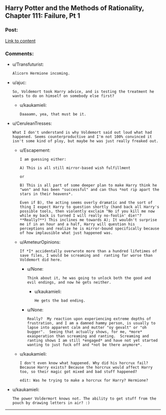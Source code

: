 ## Harry Potter and the Methods of Rationality, Chapter 111: Failure, Pt 1

### Post:

[Link to content](http://hpmor.com/chapter/111)

### Comments:

- u/Transfuturist:
  ```
  Alicorn Hermione incoming.
  ```

- u/ajuc:
  ```
  So, Voldemort took Harry advice, and is testing the treatment he wants to do on himself on somebody else first?
  ```

  - u/kaukamieli:
    ```
    Daaaamn, yea, that must be it.
    ```

- u/CeruleanTresses:
  ```
  What I don't understand is why Voldemort said out loud what had happened. Seems counterproductive and I'm not 100% convinced it isn't some kind of ploy, but maybe he was just really freaked out.
  ```

  - u/Escapement:
    ```
    I am guessing either:

    A) This is all still mirror-based wish fulfillment

    or 

    B) This is all part of some deeper plan to make Harry think he "won" and has been "successful" and can thus *not rip apart the stars in their heavens*. 

    Even if B), the acting seems overly dramatic and the sort of thing I expect Harry to question shortly (hand back all Harry's possible tools, then violently exclaim "No if you kill me now while my back is turned I will really no-foolin' die!"? **Really?**) This inclines me towards A); It wouldn't surprise me if in an hour and a half, Harry will question his perceptions and realize he is mirror-bound specifically because of how implausible what just happened was.
    ```

  - u/AmeteurOpinions:
    ```
    If *I* accidentally overwrote more than a hundred lifetimes of save files, I would be screaming and  ranting far worse than Voldemort did here.
    ```

    - u/None:
      ```
      Think about it, he was going to unlock both the good and evil endings, and now he gets neither.
      ```

      - u/kaukamieli:
        ```
        He gets the bad ending.
        ```

    - u/None:
      ```
      Really?  My reaction upon experiencing extreme depths of frustration, and I am a damned hammy person, is usually to lapse into apparent calm and mutter "oy gevalt" or "oh bugger".  Seeing that actually shows, for me, *more* exasperation than screaming and ranting.  Screaming and ranting shows I am still *engaged* and have not yet started wanting to just fuck off and *not be there anymore*.
      ```

  - u/kaukamieli:
    ```
    I don't even know what happened. Why did his horcrux fail? Because Harry exists? Because the horcrux would affect Harry too, so their magic got mixed and bad stuff happened?

    edit: Was he trying to make a horcrux for Harry? Hermione?
    ```

- u/kaukamieli:
  ```
  The power Voldermort knows not. The ability to get stuff from the pouch by drawing letters in air? :)
  ```

---

